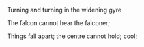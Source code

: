 Turning and turning in the widening gyre

The falcon cannot hear the falconer;

Things fall apart; the centre cannot hold;
 cool;
 
 
